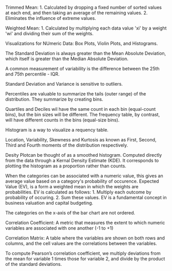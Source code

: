 Trimmed Mean:
    1. Calculated by dropping a fixed number of sorted values at each end, and
    then taking an average of the remaining values.
    2. Eliminates the influence of extreme values.

Weighted Mean:
    1. Calculated by multiplying each data value 'xi' by a weight 'wi' and dividing their sum of the weights.

Visualizations for NUmeric Data: Box Plots, Violin Plots, and Histograms.

The Standard Deviation is always greater than the Mean Absolute Deviation, which itself is greater than the Median Absolute Deviation.

A common measurement of variability is the difference between the 25th and 75th percentile - IQR.

Standard Deviation and Variance is sensitive to outliers.

Percentiles are valuable to summarize the tails (outer range) of the distribution. They summarize by creating bins. 

Quartiles and Deciles wil have the same count in each bin (equal-count bins), but the bin sizes will be different. The frequency table, by contrast, will have different counts in the bins (equal-size bins). 

Histogram is a way to visualize a requency table.

Location, Variability, Skewness and Kurtosis as known as First, Second, Third and Fourth moments of the distribution respectively.

Desity Plotcan be thought of as a smoothed histogram. Computed directly from the data through a Kernal Density Estimate (KDE). It corresponds to plotting the histogram as a proportion rather than counts. 

When the categories can be associated with a numeric value, this gives an average value based on a category's probability of occurence. Expected Value (EV), is a form a weighted mean in which the weights are probabilities.
EV is calculated as follows:
    1. Multiply each outcome by probability of occuring.
    2. Sum these values.
EV is a fundamental concept in business valuation and capital budgeting.

The categories on the x-axis of the bar chart are not ordered.

Correlation Coefficient: A metric that measures the extent to which numeric variables are associated with one another (-1 to +1)

Correlation Matrix: A table where the variables are shown on both rows and columns, and the cell values are the correlations between the variables.

To compute Pearson’s correlation coefficient, we multiply deviations from the mean for variable 1 times those for variable 2, and divide by the product of the standard deviations. 